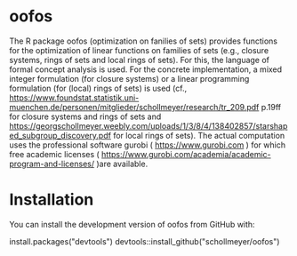# oofos
The R package oofos (optimization on fanilies of sets) provides functions for the optimization of linear functions on families of sets (e.g., closure systems, rings of sets and local rings of sets).
For this, the language of formal concept analysis is used. For the concrete implementation, a mixed integer formulation (for closure systems) or a linear programming formulation (for (local) rings of sets) is used (cf., https://www.foundstat.statistik.uni-muenchen.de/personen/mitglieder/schollmeyer/research/tr_209.pdf p.19ff for closure systems and rings of sets and https://georgschollmeyer.weebly.com/uploads/1/3/8/4/138402857/starshaped_subgroup_discovery.pdf for local rings of sets).
The actual computation uses the professional software gurobi ( https://www.gurobi.com ) for which free academic licenses ( https://www.gurobi.com/academia/academic-program-and-licenses/ )are available.

# Installation

You can install the development version of oofos from GitHub with:


install.packages("devtools")
devtools::install_github("schollmeyer/oofos")
